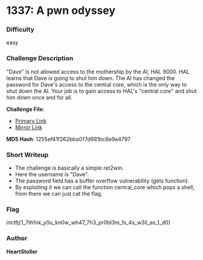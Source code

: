 # 1337: A pwn odyssey

### Difficulty
easy

### Challenge Description

"Dave" is not allowed access to the mothership by the AI, HAL 9000. HAL learns that Dave is going to shut him down. The AI has changed the password for Dave's access to the central core, which is the only way to shut down the AI. Your job is to gain access to HAL's "central core" and shut him down once and for all.

**Challenge File**:
+ [Primary Link](https://drive.google.com/file/d/1kSQ8P4re76upxNBLCsmrDgWHpRI9eA14/view?usp=sharing)
+ [Mirror Link](https://1drv.ms/u/s!AmwNFYE660J7gnj0mLafzqPAD0VN?e=R2gMjJ)

**MD5 Hash**: 1255ef41f262bba017d991bc8e9a4797

### Short Writeup

+  The challenge is basically a simple ret2win. 
+  Here the username is "Dave". 
+  The password field has a buffer overflow vulnerability (gets function). 
+  By exploiting it we can call the function central_core which pops a shell, from there we can just cat the flag.

### Flag

inctfj{1_7th1nk_y0u_kn0w_wh47_7h3_pr0bl3m_1s_4s_w3ll_as_1_d0}

### Author

**HeartStoller**